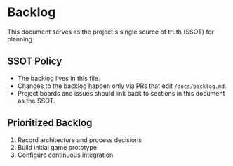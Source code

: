 # Backlog

This document serves as the project's single source of truth (SSOT) for planning.

## SSOT Policy
- The backlog lives in this file.
- Changes to the backlog happen only via PRs that edit `/docs/backlog.md`.
- Project boards and issues should link back to sections in this document as the SSOT.

## Prioritized Backlog
1. Record architecture and process decisions
2. Build initial game prototype
3. Configure continuous integration
